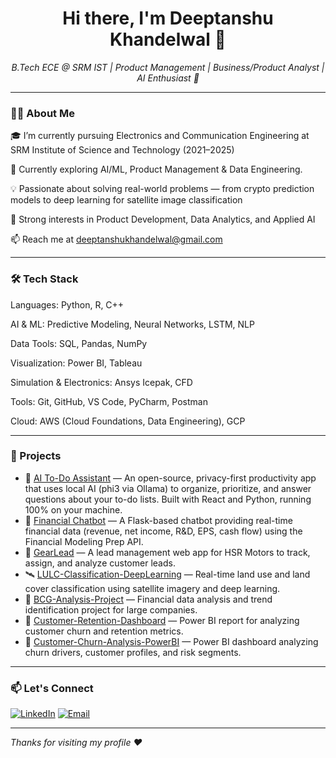 <h1 align="center">Hi there, I'm Deeptanshu Khandelwal 👋</h1>

<p align="center">
  <em>B.Tech ECE @ SRM IST | Product Management | Business/Product Analyst | AI Enthusiast 🚀</em>
</p>

---

### 👩‍💻 About Me

🎓 I’m currently pursuing Electronics and Communication Engineering at SRM Institute of Science and Technology (2021–2025)

🚀 Currently exploring AI/ML, Product Management & Data Engineering.

💡 Passionate about solving real-world problems — from crypto prediction models to deep learning for satellite image classification

🧠 Strong interests in Product Development, Data Analytics, and Applied AI

📫 Reach me at deeptanshukhandelwal@gmail.com

---

### 🛠️ Tech Stack

Languages: Python, R, C++

AI & ML: Predictive Modeling, Neural Networks, LSTM, NLP

Data Tools: SQL, Pandas, NumPy

Visualization: Power BI, Tableau

Simulation & Electronics: Ansys Icepak, CFD

Tools: Git, GitHub, VS Code, PyCharm, Postman

Cloud: AWS (Cloud Foundations, Data Engineering), GCP

---

### 🚀 Projects
- 📝 [AI To-Do Assistant](https://github.com/deeeptanshu/AI-todo-assistant) — An open-source, privacy-first productivity app that uses local AI (phi3 via Ollama) to organize, prioritize, and answer questions about your to-do lists. Built with React and Python, running 100% on your machine.
- 💬 [Financial Chatbot](https://github.com/deeeptanshu/financial-chatbot) — A Flask-based chatbot providing real-time financial data (revenue, net income, R&D, EPS, cash flow) using the Financial Modeling Prep API.
- 🚗 [GearLead](https://github.com/deeeptanshu/GearLead-Product-Case-Study) — A lead management web app for HSR Motors to track, assign, and analyze customer leads.
- 🛰️ [LULC-Classification-DeepLearning](https://github.com/deeeptanshu/LULC-Classification-DeepLearning) — Real-time land use and land cover classification using satellite imagery and deep learning.
- 💼 [BCG-Analysis-Project](https://github.com/deeeptanshu/BCGX-financial-analysis) — Financial data analysis and trend identification project for large companies.
- 🔐 [Customer-Retention-Dashboard](https://github.com/deeeptanshu/Customer-Retention-Dashboard) — Power BI report for analyzing customer churn and retention metrics.
- 🏥 [Customer-Churn-Analysis-PowerBI](https://github.com/deeeptanshu/Customer-Churn-Analysis-PowerBI) — Power BI dashboard analyzing churn drivers, customer profiles, and risk segments.


---


### 📫 Let's Connect

[![LinkedIn](https://img.shields.io/badge/LinkedIn-blue?logo=linkedin&logoColor=white)](https://www.linkedin.com/in/deeptanshu-khandelwal/)                 [![Email](https://img.shields.io/badge/-Email-red?logo=gmail&logoColor=white)](mailto:deeptanshukhandelwal@gmail.com)






---

*Thanks for visiting my profile ❤️*
